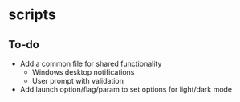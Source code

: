 # scripts

## To-do

- Add a common file for shared functionality
  - Windows desktop notifications
  - User prompt with validation
- Add launch option/flag/param to set options for light/dark mode
